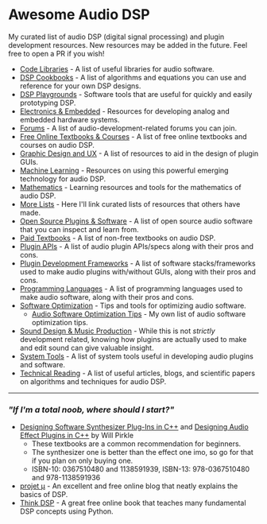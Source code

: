 # Awesome Audio DSP

My curated list of audio DSP (digital signal processing) and plugin development resources. New resources may be added in the future. Feel free to open a PR if you wish!

- [Code Libraries](sections/CODE_LIBRARIES.md) - A list of useful libraries for audio software.
- [DSP Cookbooks](sections/DSP_COOKBOOKS.md) - A list of algorithms and equations you can use and reference for your own DSP designs.
- [DSP Playgrounds](sections/DSP_PLAYGROUNDS.md) - Software tools that are useful for quickly and easily prototyping DSP.
- [Electronics & Embedded](sections/ELECTRONICS_AND_EMBEDDED.md) - Resources for developing analog and embedded hardware systems.
- [Forums](sections/FORUMS.md) - A list of audio-development-related forums you can join.
- [Free Online Textbooks & Courses](sections/FREE_ONLINE_TEXTBOOKS_AND_COURSES.md) - A list of free online textbooks and courses on audio DSP.
- [Graphic Design and UX](sections/GRAPHIC_DESIGN_AND_UX.md) - A list of resources to aid in the design of plugin GUIs.
- [Machine Learning](sections/MACHINE_LEARNING.md) - Resources on using this powerful emerging technology for audio DSP.
- [Mathematics](sections/MATHEMATICS.md) - Learning resources and tools for the mathematics of audio DSP.
- [More Lists](sections/MORE_LISTS.md) - Here I'll link curated lists of resources that others have made.
- [Open Source Plugins & Software](sections/OPEN_SOURCE_PLUGINS_AND_SOFTWARE.md) - A list of open source audio software that you can inspect and learn from.
- [Paid Textbooks](sections/PAID_TEXTBOOKS.md) - A list of non-free textbooks on audio DSP.
- [Plugin APIs](sections/PLUGIN_APIS.md) - A list of audio plugin APIs/specs along with their pros and cons.
- [Plugin Development Frameworks](sections/PLUGIN_DEVELOPMENT_FRAMEWORKS.md) - A list of software stacks/frameworks used to make audio plugins with/without GUIs, along with their pros and cons.
- [Programming Languages](sections/PROGRAMMING_LANGUAGES.md) - A list of programming languages used to make audio software, along with their pros and cons.
- [Software Optimization](sections/SOFTWARE_OPTIMIZATION.md) - Tips and tools for optimizing audio software.
    - [Audio Software Optimization Tips](content/AUDIO_SOFTWARE_OPTIMIZATION_TIPS.md) - My own list of audio software optimization tips.
- [Sound Design & Music Production](sections/SOUND_DESIGN_AND_MUSIC_PRODUCTION.md) - While this is not *strictly* development related, knowing how plugins are actually used to make and edit sound can give valuable insight.
- [System Tools](sections/SYSTEM_TOOLS.md) - A list of system tools useful in developing audio plugins and software.
- [Technical Reading](sections/TECHNICAL_READING.md) - A list of useful articles, blogs, and scientific papers on algorithms and techniques for audio DSP.

<hr/>

### *"If I'm a total noob, where should I start?"*

- [Designing Software Synthesizer Plug-Ins in C++](https://www.amazon.com/Designing-Software-Synthesizer-Plug-Ins-Audio/dp/0367510480) and [Designing Audio Effect Plugins in C++](https://www.amazon.com/Designing-Audio-Effect-Plugins-C/dp/1138591939) by Will Pirkle
    - These textbooks are a common recommendation for beginners.
    - The synthesizer one is better than the effect one imo, so go for that if you plan on only buying one.
    - ISBN-10: 0367510480 and 1138591939, ISBN-13: 978-0367510480 and 978-1138591936
- [projet μ](https://mu.krj.st/) - An excellent and free online blog that neatly explains the basics of DSP.
- [Think DSP](https://github.com/AllenDowney/ThinkDSP) - A great free online book that teaches many fundamental DSP concepts using Python.
